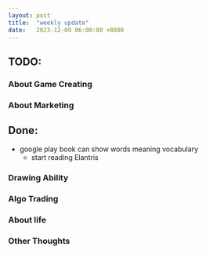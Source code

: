 ```yaml
---
layout: post
title:  "weekly update"
date:   2023-12-09 06:00:00 +0800
---
```


## TODO:

### About Game Creating

### About Marketing

## Done:
* google play book can show words meaning vocabulary
  * start reading Elantris
### Drawing Ability

### Algo Trading

### About life

### Other Thoughts
